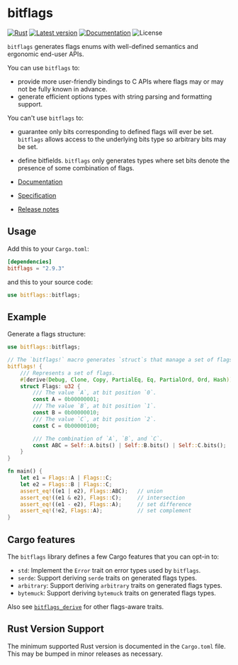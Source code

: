 bitflags
========

[![Rust](https://github.com/bitflags/bitflags/workflows/Rust/badge.svg)](https://github.com/bitflags/bitflags/actions)
[![Latest version](https://img.shields.io/crates/v/bitflags.svg)](https://crates.io/crates/bitflags)
[![Documentation](https://docs.rs/bitflags/badge.svg)](https://docs.rs/bitflags)
![License](https://img.shields.io/crates/l/bitflags.svg)

`bitflags` generates flags enums with well-defined semantics and ergonomic end-user APIs.

You can use `bitflags` to:

- provide more user-friendly bindings to C APIs where flags may or may not be fully known in advance.
- generate efficient options types with string parsing and formatting support.

You can't use `bitflags` to:

- guarantee only bits corresponding to defined flags will ever be set. `bitflags` allows access to the underlying bits type so arbitrary bits may be set.
- define bitfields. `bitflags` only generates types where set bits denote the presence of some combination of flags.

- [Documentation](https://docs.rs/bitflags)
- [Specification](https://github.com/bitflags/bitflags/blob/main/spec.md)
- [Release notes](https://github.com/bitflags/bitflags/releases)

## Usage

Add this to your `Cargo.toml`:

```toml
[dependencies]
bitflags = "2.9.3"
```

and this to your source code:

```rust
use bitflags::bitflags;
```

## Example

Generate a flags structure:

```rust
use bitflags::bitflags;

// The `bitflags!` macro generates `struct`s that manage a set of flags.
bitflags! {
    /// Represents a set of flags.
    #[derive(Debug, Clone, Copy, PartialEq, Eq, PartialOrd, Ord, Hash)]
    struct Flags: u32 {
        /// The value `A`, at bit position `0`.
        const A = 0b00000001;
        /// The value `B`, at bit position `1`.
        const B = 0b00000010;
        /// The value `C`, at bit position `2`.
        const C = 0b00000100;

        /// The combination of `A`, `B`, and `C`.
        const ABC = Self::A.bits() | Self::B.bits() | Self::C.bits();
    }
}

fn main() {
    let e1 = Flags::A | Flags::C;
    let e2 = Flags::B | Flags::C;
    assert_eq!((e1 | e2), Flags::ABC);   // union
    assert_eq!((e1 & e2), Flags::C);     // intersection
    assert_eq!((e1 - e2), Flags::A);     // set difference
    assert_eq!(!e2, Flags::A);           // set complement
}
```

## Cargo features

The `bitflags` library defines a few Cargo features that you can opt-in to:

- `std`: Implement the `Error` trait on error types used by `bitflags`.
- `serde`: Support deriving `serde` traits on generated flags types.
- `arbitrary`: Support deriving `arbitrary` traits on generated flags types.
- `bytemuck`: Support deriving `bytemuck` traits on generated flags types.

Also see [`bitflags_derive`](https://github.com/bitflags/bitflags-derive) for other flags-aware traits.

## Rust Version Support

The minimum supported Rust version is documented in the `Cargo.toml` file.
This may be bumped in minor releases as necessary.
